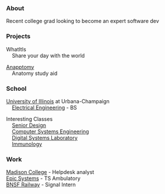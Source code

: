### About
Recent college grad looking to become an expert software dev  

### Projects
WhatItIs  
&nbsp;&nbsp;&nbsp;&nbsp;Share your day with the world

[Anapptomy](https://play.google.com/store/apps/details?id=com.nnaccm.graphicsapp)  
&nbsp;&nbsp;&nbsp;&nbsp;Anatomy study aid

### School
[University of Illinois](http://illinois.edu) at Urbana-Champaign  
&nbsp;&nbsp;&nbsp;&nbsp;[Electrical Engineering](http://www.ece.illinois.edu/academics/ugrad/curriculum/) - BS

Interesting Classes  
&nbsp;&nbsp;&nbsp;&nbsp;[Senior Design](https://courses.engr.illinois.edu/ece445/)  
&nbsp;&nbsp;&nbsp;&nbsp;[Computer Systems Engineering](https://courses.engr.illinois.edu/ece391/)  
&nbsp;&nbsp;&nbsp;&nbsp;[Digital Systems Laboratory](http://www.ece.illinois.edu/academics/courses/profile/ECE385)  
&nbsp;&nbsp;&nbsp;&nbsp;[Immunology](http://www.life.illinois.edu/mcb/408/)  

### Work
[Madison College](http://madisoncollege.edu/) - Helpdesk analyst  
[Epic Systems](http://www.epic.com/) - TS Ambulatory   
[BNSF Railway](http://www.bnsf.com/) - Signal Intern


